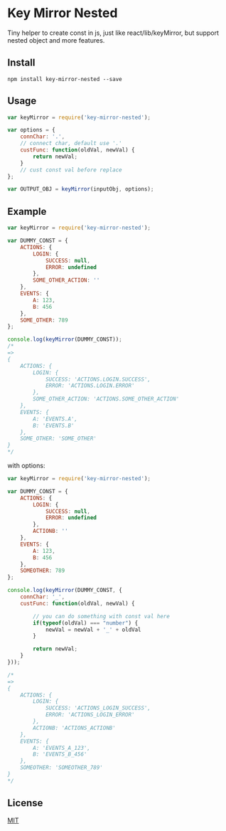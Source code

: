 # Key Mirror Nested

Tiny helper to create const in js, just like react/lib/keyMirror, but support nested object and more features.

## Install

`npm install key-mirror-nested --save`

## Usage

``` js
var keyMirror = require('key-mirror-nested');

var options = {
    connChar: '.',
    // connect char, default use '.'
    custFunc: function(oldVal, newVal) {
        return newVal;
    }
    // cust const val before replace
};

var OUTPUT_OBJ = keyMirror(inputObj, options);
```

## Example

``` js
var keyMirror = require('key-mirror-nested');

var DUMMY_CONST = {
    ACTIONS: {
        LOGIN: {
            SUCCESS: null, 
            ERROR: undefined
        },
        SOME_OTHER_ACTION: ''
    },
    EVENTS: {
        A: 123,
        B: 456
    },
    SOME_OTHER: 789
};

console.log(keyMirror(DUMMY_CONST));
/*
=>
{ 
    ACTIONS: { 
        LOGIN: { 
            SUCCESS: 'ACTIONS.LOGIN.SUCCESS',
            ERROR: 'ACTIONS.LOGIN.ERROR' 
        },
        SOME_OTHER_ACTION: 'ACTIONS.SOME_OTHER_ACTION' 
    },
    EVENTS: { 
        A: 'EVENTS.A', 
        B: 'EVENTS.B' 
    },
    SOME_OTHER: 'SOME_OTHER' 
}
*/
```
with options:
``` js
var keyMirror = require('key-mirror-nested');

var DUMMY_CONST = {
    ACTIONS: {
        LOGIN: {
            SUCCESS: null,
            ERROR: undefined
        },
        ACTIONB: ''
    },
    EVENTS: {
        A: 123,
        B: 456
    },
    SOMEOTHER: 789
};

console.log(keyMirror(DUMMY_CONST, {
    connChar: '_',
    custFunc: function(oldVal, newVal) {

        // you can do something with const val here
        if(typeof(oldVal) === "number") {
            newVal = newVal + '_' + oldVal
        }

        return newVal;
    }
}));

/*
=>
{ 
    ACTIONS: { 
        LOGIN: { 
            SUCCESS: 'ACTIONS_LOGIN_SUCCESS',
            ERROR: 'ACTIONS_LOGIN_ERROR' 
        },
        ACTIONB: 'ACTIONS_ACTIONB' 
    },
    EVENTS: { 
        A: 'EVENTS_A_123', 
        B: 'EVENTS_B_456' 
    },
    SOMEOTHER: 'SOMEOTHER_789' 
}
*/

```


## License

[MIT](http://www.opensource.org/licenses/mit-license.php)



